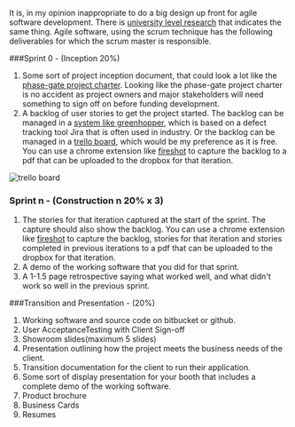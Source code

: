 It is, in my opinion inappropriate to do a big design up front for agile software development. There is [university level research](http://www.asee.org/public/conferences/1/papers/1786/download) that indicates the same thing. Agile software, using the scrum technique has the following deliverables for which the scrum master is responsible.

###Sprint 0 - (Inception 20%)

1. Some sort of project inception document, that could look a lot like the [phase-gate project charter](http://www2a.cdc.gov/cdcup/library/templates/CDC_UP_Project_Charter_Template_LITE.doc). Looking like the phase-gate project charter is no accident as project owners and major stakeholders will need something to sign off on before funding development.
2. A backlog of user stories to get the project started. The backlog can be managed in a [system like greenhopper](https://get.atlassian.com/jira-software/?_mid=c1b6c317cf18640e51972c41490e3395&gclid=Cj0KEQiA0Na1BRDlkqOcyczng5cBEiQAnEDa2AgE47ZiIj_y0E3EjZqnDTkSyalTvL4WTHO7Oo10CIEaAso58P8HAQ), which is based on a defect tracking tool Jira that is often used in industry. Or the backlog can be managed in a [trello board](https://trello.com/), which would be my preference as it is free. You can use a chrome extension like [fireshot](http://getfireshot.com/) to capture the backlog to a pdf that can be uploaded to the dropbox for that iteration.

![trello board](https://rhildred.github.io/courses/INFO8105/Demo.png "trello board")

### Sprint n - (Construction n 20% x 3)

1. The stories for that iteration captured at the start of the sprint. The capture should also show the backlog. You can use a chrome extension like [fireshot](http://getfireshot.com/) to capture the backlog, stories for that iteration and stories completed in previous iterations to a pdf that can be uploaded to the dropbox for that iteration.
2. A demo of the working software that you did for that sprint.
3. A 1-1.5 page retrospective saying what worked well, and what didn't work so well in the previous sprint.

###Transition and Presentation - (20%)

1. Working software and source code on bitbucket or github.
2. User AcceptanceTesting with Client Sign-off
3. Showroom slides(maximum 5 slides)
2. Presentation outlining how the project meets the business needs of the client.
3. Transition documentation for the client to run their application.
4. Some sort of display presentation for your booth that includes a complete demo of the working software.
5. Product brochure
6. Business Cards
7. Resumes